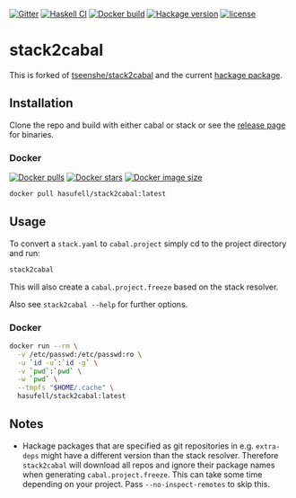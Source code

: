 [![Gitter](https://badges.gitter.im/hasufell/stack2cabal.svg)](https://gitter.im/hasufell/stack2cabal?utm_source=badge&utm_medium=badge&utm_campaign=pr-badge)
[![Haskell CI](https://github.com/hasufell/stack2cabal/workflows/Haskell%20CI/badge.svg)](https://github.com/hasufell/stack2cabal/actions)
[![Docker build](https://github.com/hasufell/stack2cabal/workflows/Docker%20build/badge.svg)](https://github.com/hasufell/stack2cabal/actions)
[![Hackage version](https://img.shields.io/hackage/v/stack2cabal.svg?label=Hackage)](https://hackage.haskell.org/package/stack2cabal)
[![license](https://img.shields.io/github/license/hasufell/stack2cabal.svg)](LICENSE)

# stack2cabal

This is forked of [tseenshe/stack2cabal](https://gitlab.com/tseenshe/stack2cabal) and
the current [hackage package](https://hackage.haskell.org/package/stack2cabal).

## Installation

Clone the repo and build with either cabal or stack or see the [release page](https://github.com/hasufell/stack2cabal/releases)
for binaries.

### Docker

[![Docker pulls](https://img.shields.io/docker/pulls/hasufell/stack2cabal.svg)](https://hub.docker.com/repository/docker/hasufell/stack2cabal)
[![Docker stars](https://img.shields.io/docker/stars/hasufell/stack2cabal.svg)](https://hub.docker.com/repository/docker/hasufell/stack2cabal)
[![Docker image size](https://img.shields.io/docker/image-size/hasufell/stack2cabal/latest.svg)](https://hub.docker.com/repository/docker/hasufell/stack2cabal)

```sh
docker pull hasufell/stack2cabal:latest
```

## Usage

To convert a `stack.yaml` to `cabal.project` simply cd to the project directory and run:

```sh
stack2cabal
```

This will also create a `cabal.project.freeze` based on the stack resolver.

Also see `stack2cabal --help` for further options.

### Docker

```sh
docker run --rm \
  -v /etc/passwd:/etc/passwd:ro \
  -u `id -u`:`id -g` \
  -v `pwd`:`pwd` \
  -w `pwd` \
  --tmpfs "$HOME/.cache" \
  hasufell/stack2cabal:latest
```

## Notes

- Hackage packages that are specified as git repositories in e.g. `extra-deps` might
have a different version than the stack resolver. Therefore `stack2cabal` will download
all repos and ignore their package names when generating `cabal.project.freeze`.
This can take some time depending on your project. Pass `--no-inspect-remotes` to skip this.
